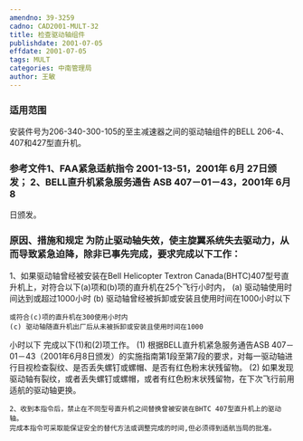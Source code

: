 ```yaml
---
amendno: 39-3259
cadno: CAD2001-MULT-32
title: 检查驱动轴组件
publishdate: 2001-07-05
effdate: 2001-07-05
tags: MULT
categories: 中南管理局
author: 王敏
---
```


### 适用范围 
安装件号为206-340-300-105的至主减速器之间的驱动轴组件的BELL 206-4、407和427型直升机。

### 参考文件1、FAA紧急适航指令 2001-13-51，2001年 6月 27日颁发； 2、BELL直升机紧急服务通告 ASB 407－01－43，2001年 6月 8
日颁发。

### 原因、措施和规定 为防止驱动轴失效，使主旋翼系统失去驱动力，从而导致紧急迫降，除非已事先完成，要求完成以下工作： 
1、如果驱动轴曾经被安装在Bell Helicopter Textron Canada(BHTC)407型号直升机上，对符合以下(a)项和(b)项的直升机在25个飞行小时内， 
(a) 驱动轴使用时间达到或超过1000小时
    (b) 驱动轴曾经被拆卸或安装且使用时间在1000小时以下 

    或符合(c)项的直升机在300使用小时内 
    (c) 驱动轴随直升机出厂后从未被拆卸或安装且使用时间在1000
       
小时以下 
    完成以下(1)和(2)项工作。 
    (1) 根据BELL直升机紧急服务通告ASB 407－01－43（2001年6月8日颁发）的实施指南第1段至第7段的要求，对每一驱动轴进行目视检查裂纹、是否丢失螺钉或螺帽、是否有红色粉末状残留物。 
    (2) 如果发现驱动轴有裂纹，或者丢失螺钉或螺帽，或者有红色粉末状残留物，在下次飞行前用适航的驱动轴更换。 

    2、收到本指令后，禁止在不同型号直升机之间替换曾被安装在BHTC 407型直升机上的驱动轴。 
    完成本指令可采取能保证安全的替代方法或调整完成的时间,但必须得到适航当局的批准。
